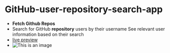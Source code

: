 # GitHub-user-repository-search-app
- **Fetch Github Repos**
- Search for GitHub **repository** users by their username See relevant user information based on their search
- [live preview](https://pages.github.com/)
- ![This is an image](https://myoctocat.com/assets/images/base-octocat.svg)
